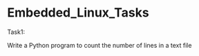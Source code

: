 # Embedded_Linux_Tasks

Task1:

Write a Python program to count the number of lines in a 
text file
